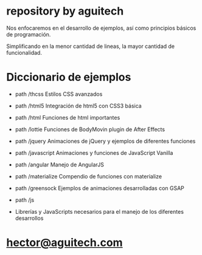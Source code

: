 # repository by aguitech
Nos enfocaremos en el desarrollo de ejemplos,
así como principios básicos de programación.

Simplificando en la menor cantidad de lineas,
la mayor cantidad de funcionalidad.

# Diccionario de ejemplos

- path /thcss
Estilos CSS avanzados

- path /html5
Integración de html5 con CSS3 básica

- path /html
Funciones de html importantes

- path /lottie
Funciones de BodyMovin plugin de After Effects

- path /jquery
Animaciones de jQuery y ejemplos de diferentes funciones

- path /javascript
Animaciones y funciones de JavaScript Vanilla

- path /angular
Manejo de AngularJS

- path /materialize
Compendio de funciones con materialize

- path /greensock
Ejemplos de animaciones desarrolladas con GSAP

- path /js
* Librerías y JavaScripts necesarios para el manejo de los diferentes desarrollos

# hector@aguitech.com
